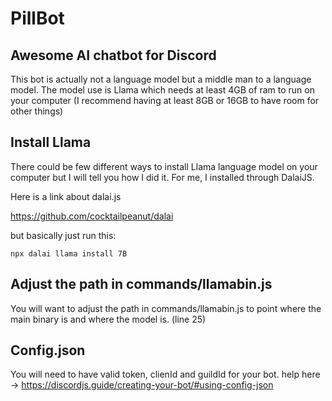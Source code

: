 # PillBot
## Awesome AI chatbot for Discord

This bot is actually not a language model but a middle man to a language model. The model use is Llama which needs at least 4GB of ram to run on your computer (I recommend having at least 8GB or 16GB to have room for other things)

## Install Llama

There could be few different ways to install Llama language model on your computer but I will tell you how I did it. For me, I installed through DalaiJS. 

Here is a link about dalai.js

https://github.com/cocktailpeanut/dalai

but basically just run this:

```
npx dalai llama install 7B
```

## Adjust the path in commands/llamabin.js

You will want to adjust the path in commands/llamabin.js to point where the main binary is and where the model is. (line 25)

## Config.json

You will need to have valid token, clienId and guildId for your bot. help here -> https://discordjs.guide/creating-your-bot/#using-config-json
